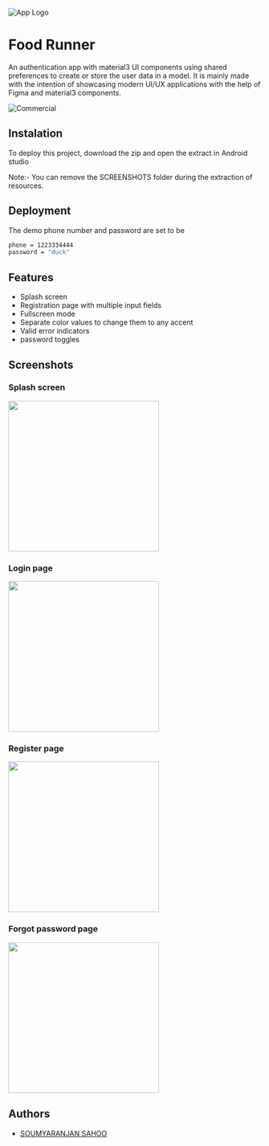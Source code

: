 
![App Logo](https://github.com/SOUMYARANJANSHOO/FoodRunner/blob/master/SCHREENSHOTS/app_icon.png)


# Food Runner

An authentication app with material3 UI components using shared preferences to create or store the user data in a model. It is mainly made with the intention of showcasing modern UI/UX applications with the help of Figma and material3 components.

![Commercial](https://github.com/SOUMYARANJANSHOO/FoodRunner/blob/master/SCHREENSHOTS/Untitled-1.png)


## Instalation

To deploy this project, download the zip and open the extract in Android studio

Note:- You can remove the SCREENSHOTS folder during the extraction of resources.

## Deployment

The demo phone number and password are set to be

```bash
phone = 1223334444
password = "duck"
```

## Features

- Splash screen
- Registration page with multiple input fields
- Fullscreen mode
- Separate color values to change them to any accent
- Valid error indicators 
- password toggles


## Screenshots

### Splash screen
<img src="https://github.com/SOUMYARANJANSHOO/FoodRunner/blob/master/SCHREENSHOTS/Screenshot_20230705_175347_Food%20Runner.jpg" width="300">

### Login page
<img src="https://github.com/SOUMYARANJANSHOO/FoodRunner/blob/master/SCHREENSHOTS/Screenshot_20230705_175354_Food%20Runner.jpg" width="300">

### Register page
<img src="https://github.com/SOUMYARANJANSHOO/FoodRunner/blob/master/SCHREENSHOTS/Screenshot_20230705_175358_Food%20Runner.jpg" width="300">

### Forgot password page
<img src="https://github.com/SOUMYARANJANSHOO/FoodRunner/blob/master/SCHREENSHOTS/Screenshot_20230705_175404_Food%20Runner.jpg" width="300">


## Authors

- [SOUMYARANJAN SAHOO](https://www.github.com/SOUMYARANJANSHOO)

